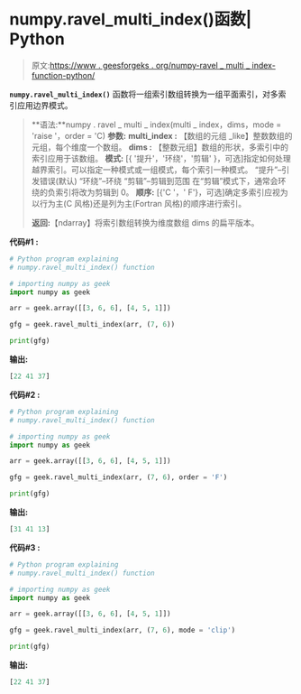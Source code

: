 # numpy.ravel_multi_index()函数| Python

> 原文:[https://www . geesforgeks . org/numpy-ravel _ multi _ index-function-python/](https://www.geeksforgeeks.org/numpy-ravel_multi_index-function-python/)

**`numpy.ravel_multi_index()`** 函数将一组索引数组转换为一组平面索引，对多索引应用边界模式。

> **语法:**numpy . ravel _ multi _ index(multi _ index，dims，mode = 'raise '，order = 'C)
> **参数:**
> **multi_index :** 【数组的元组 _like】整数数组的元组，每个维度一个数组。
> **dims :** 【整数元组】数组的形状，多索引中的索引应用于该数组。
> **模式:** [{ '提升'，'环绕'，'剪辑' }，可选]指定如何处理越界索引。可以指定一种模式或一组模式，每个索引一种模式。
> “提升”–引发错误(默认)
> “环绕”–环绕
> “剪辑”–剪辑到范围
> 在“剪辑”模式下，通常会环绕的负索引将改为剪辑到 0。
> **顺序:** [{'C '，' F'}，可选]确定多索引应视为以行为主(C 风格)还是列为主(Fortran 风格)的顺序进行索引。
> 
> **返回:**【ndarray】将索引数组转换为维度数组 dims 的扁平版本。

**代码#1 :**

```py
# Python program explaining
# numpy.ravel_multi_index() function

# importing numpy as geek 
import numpy as geek

arr = geek.array([[3, 6, 6], [4, 5, 1]])

gfg = geek.ravel_multi_index(arr, (7, 6))

print(gfg) 
```

**输出:**

```py
[22 41 37]

```

**代码#2 :**

```py
# Python program explaining
# numpy.ravel_multi_index() function

# importing numpy as geek 
import numpy as geek

arr = geek.array([[3, 6, 6], [4, 5, 1]])

gfg = geek.ravel_multi_index(arr, (7, 6), order = 'F')

print(gfg) 
```

**输出:**

```py
[31 41 13]

```

**代码#3 :**

```py
# Python program explaining
# numpy.ravel_multi_index() function

# importing numpy as geek 
import numpy as geek

arr = geek.array([[3, 6, 6], [4, 5, 1]])

gfg = geek.ravel_multi_index(arr, (7, 6), mode = 'clip')

print(gfg) 
```

**输出:**

```py
[22 41 37]

```